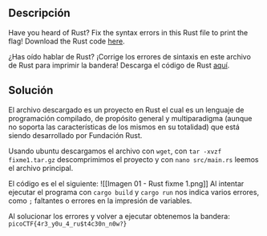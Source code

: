 ## Descripción
Have you heard of Rust? Fix the syntax errors in this Rust file to print the flag! Download the Rust code [here](https://challenge-files.picoctf.net/c_verbal_sleep/3f0e13f541928f420d9c8c96b06d4dbf7b2fa18b15adbd457108e8c80a1f5883/fixme1.tar.gz).

¿Has oído hablar de Rust? ¡Corrige los errores de sintaxis en este archivo de Rust para imprimir la bandera! Descarga el código de Rust [aquí](https://challenge-files.picoctf.net/c_verbal_sleep/3f0e13f541928f420d9c8c96b06d4dbf7b2fa18b15adbd457108e8c80a1f5883/fixme1.tar.gz).
## Solución
El archivo descargado es un proyecto en Rust el cual es un lenguaje de programación compilado, de propósito general y multiparadigma (aunque no soporta las características de los mismos en su totalidad) que está siendo desarrollado por Fundación Rust.

Usando ubuntu descargamos el archivo con `wget`, con `tar -xvzf fixme1.tar.gz` descomprimimos el proyecto y con `nano src/main.rs` leemos el archivo principal.

El código es el el siguiente:
![[Imagen  01 - Rust fixme 1.png]]
Al intentar ejecutar el programa con `cargo build` y `cargo run` nos indica varios errores, como `;` faltantes o errores en la impresión de variables.

Al solucionar los errores y volver a ejecutar obtenemos la bandera:
`picoCTF{4r3_y0u_4_ru$t4c30n_n0w?}`